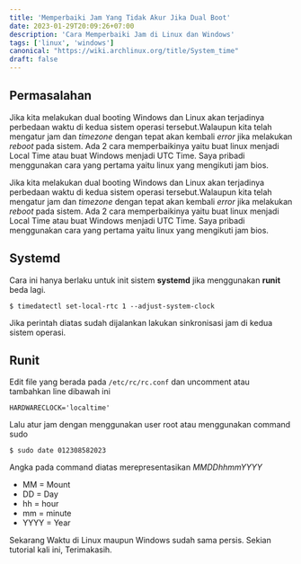 ```yaml
---
title: 'Memperbaiki Jam Yang Tidak Akur Jika Dual Boot'
date: 2023-01-29T20:09:26+07:00
description: 'Cara Memperbaiki Jam di Linux dan Windows'
tags: ['linux', 'windows']
canonical: "https://wiki.archlinux.org/title/System_time"
draft: false
---
```


## Permasalahan

Jika kita melakukan dual booting Windows dan Linux akan terjadinya perbedaan waktu di kedua sistem operasi tersebut.Walaupun kita telah mengatur jam dan _timezone_ dengan tepat akan kembali _error_ jika melakukan _reboot_ pada sistem. Ada 2 cara memperbaikinya yaitu buat linux menjadi Local Time atau buat Windows menjadi UTC Time. Saya pribadi menggunakan cara yang pertama yaitu linux yang mengikuti jam bios.

Jika kita melakukan dual booting Windows dan Linux akan terjadinya perbedaan waktu di kedua sistem operasi tersebut.Walaupun kita telah mengatur jam dan _timezone_ dengan tepat akan kembali _error_ jika melakukan _reboot_ pada sistem. Ada 2 cara memperbaikinya yaitu buat linux menjadi Local Time atau buat Windows menjadi UTC Time. Saya pribadi menggunakan cara yang pertama yaitu linux yang mengikuti jam bios.

## Systemd

Cara ini hanya berlaku untuk init sistem **systemd** jika menggunakan **runit** beda lagi.

```console
$ timedatectl set-local-rtc 1 --adjust-system-clock
```

Jika perintah diatas sudah dijalankan lakukan sinkronisasi jam di kedua sistem operasi.

## Runit

Edit file yang berada pada `/etc/rc/rc.conf` dan uncomment atau tambahkan line dibawah ini

```text
HARDWARECLOCK='localtime'
```

Lalu atur jam dengan menggunakan user root atau menggunakan command sudo

```console
$ sudo date 012308582023
```

Angka pada command diatas merepresentasikan _MMDDhhmmYYYY_

- MM = Mount
- DD = Day
- hh = hour
- mm = minute
- YYYY = Year

Sekarang Waktu di Linux maupun Windows sudah sama persis. Sekian tutorial kali ini, Terimakasih.
